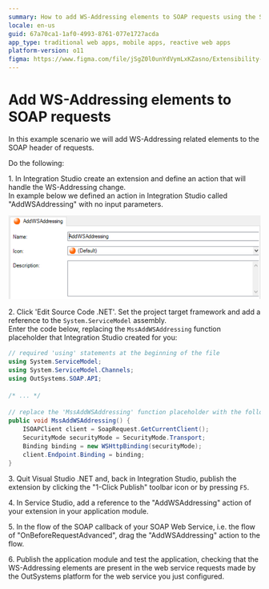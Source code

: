 ```yaml
---
summary: How to add WS-Addressing elements to SOAP requests using the SOAP Extensibility API.
locale: en-us
guid: 67a70ca1-1af0-4993-8761-077e1727acda
app_type: traditional web apps, mobile apps, reactive web apps
platform-version: o11
figma: https://www.figma.com/file/jSgZ0l0unYdVymLxKZasno/Extensibility-and-Integration?type=design&node-id=418%3A22&mode=design&t=8a1ub9syb4QKHbuk-1
---
```


# Add WS-Addressing elements to SOAP requests

In this example scenario we will add WS-Addressing related elements to the SOAP header of requests.

Do the following:

1\. In Integration Studio create an extension and define an action that will handle the WS-Addressing change.  
In example below we defined an action in Integration Studio called "AddWSAddressing" with no input parameters.

![Screenshot of Integration Studio showing the defined AddWSAddressing action with no input parameters](images/is-action-add-wsaddressing.png "Integration Studio AddWSAddressing Action")

2\. Click 'Edit Source Code .NET'. Set the project target framework and add a reference to the `System.ServiceModel` assembly.  
Enter the code below, replacing the `MssAddWSAddressing` function placeholder that Integration Studio created for you:  

```csharp
// required 'using' statements at the beginning of the file
using System.ServiceModel;
using System.ServiceModel.Channels;
using OutSystems.SOAP.API;

/* ... */

// replace the 'MssAddWSAddressing' function placeholder with the following code
public void MssAddWSAddressing() {
    ISOAPClient client = SoapRequest.GetCurrentClient();
    SecurityMode securityMode = SecurityMode.Transport;
    Binding binding = new WSHttpBinding(securityMode);
    client.Endpoint.Binding = binding;
}
```        

3\. Quit Visual Studio .NET and, back in Integration Studio, publish the extension by clicking the "1-Click Publish" toolbar icon or by pressing `F5`.

4\. In Service Studio, add a reference to the "AddWSAddressing" action of your extension in your application module.  

5\. In the flow of the SOAP callback of your SOAP Web Service, i.e. the flow of "OnBeforeRequestAdvanced", drag the "AddWSAddressing" action to the flow. 

6\. Publish the application module and test the application, checking that the WS-Addressing elements are present in the web service requests made by the OutSystems platform for the web service you just configured.
